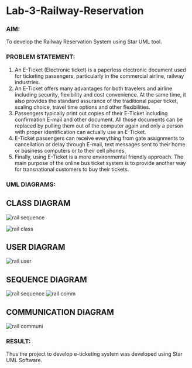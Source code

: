 # Lab-3-Railway-Reservation

### AIM:
To develop the Railway Reservation System using Star UML tool.
### PROBLEM STATEMENT:
1. An E-Ticket (Electronic ticket) is a paperless electronic document used for ticketing
passengers, particularly in the commercial airline, railway industries.
2. An E-Ticket offers many advantages for both travelers and airline including security,
flexibility and cost convenience. At the same time, it also provides the standard assurance of
the traditional paper ticket, scaling choice, travel time options and other flexibilities.
3. Passengers typically print out copies of their E-Ticket including confirmation E-mail
and other document. All those documents can be replaced by pulling them out of the computer
again and only a person with proper identification can actually use an E-Ticket.
4. E-Ticket passengers can receive everything from gate assignments to cancellation or
delay through E-mail, text messages sent to their home or business computers or to their cell
phones.
5. Finally, using E-Ticket is a more environmental friendly approach. The main purpose
of the online bus ticket system is to provide another way for transnational customers to buy
their tickets.
### UML DIAGRAMS:
## CLASS DIAGRAM
![rail sequence](https://github.com/BALA291/Lab-3-Railway-Reservation/assets/120717501/15f86614-56fc-41b5-8bd7-2056d4d98ea3)

![rail class](https://github.com/BALA291/Lab-3-Railway-Reservation/assets/120717501/377ff36e-da66-4d27-a2b7-be1bae670d2b)

## USER DIAGRAM
![rail user](https://github.com/BALA291/Lab-3-Railway-Reservation/assets/120717501/29f65ebe-cb20-4d66-bf9a-177974967e13)

## SEQUENCE DIAGRAM
![rail sequence](https://github.com/BALA291/Lab-3-Railway-Reservation/assets/120717501/f6e83cba-5fd3-4bd1-ac27-125b64ac669b)
![rail comm](https://github.com/BALA291/Lab-3-Railway-Reservation/assets/120717501/3df083f6-2992-455e-b7de-8701f8f7c373)

## COMMUNICATION DIAGRAM
![rail communi](https://github.com/BALA291/Lab-3-Railway-Reservation/assets/120717501/1764df66-6401-4f16-9af0-965006f86c6d)

### RESULT:
Thus the project to develop e-ticketing system was developed using Star UML Software.
